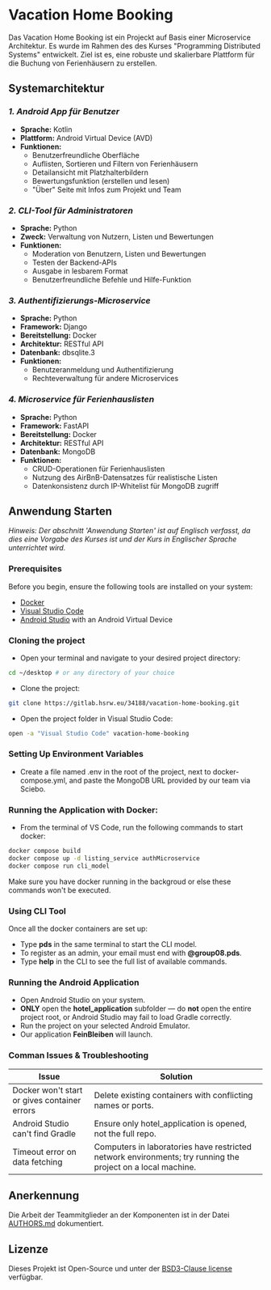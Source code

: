 # Vacation Home Booking
Das Vacation Home Booking ist ein Projeckt auf Basis einer Microservice Architektur. Es wurde im Rahmen des des Kurses "Programming
Distributed Systems" entwickelt. Ziel ist es, eine robuste und skalierbare Plattform für die Buchung von Ferienhäusern zu erstellen.

## Systemarchitektur

### *1. Android App für Benutzer*
- **Sprache:** Kotlin
- **Plattform:** Android Virtual Device (AVD)
- **Funktionen:**
    - Benutzerfreundliche Oberfläche
    - Auflisten, Sortieren und Filtern von Ferienhäusern
    - Detailansicht mit Platzhalterbildern
    - Bewertungsfunktion (erstellen und lesen)
    - "Über" Seite mit Infos zum Projekt und Team

### *2. CLI-Tool für Administratoren*
- **Sprache:** Python
- **Zweck:** Verwaltung von Nutzern, Listen und Bewertungen
- **Funktionen:**
    - Moderation von Benutzern, Listen und Bewertungen
    - Testen der Backend-APIs
    - Ausgabe in lesbarem Format
    - Benutzerfreundliche Befehle und Hilfe-Funktion

### *3. Authentifizierungs-Microservice*
- **Sprache:** Python
- **Framework:** Django
- **Bereitstellung:** Docker
- **Architektur:** RESTful API
- **Datenbank:** dbsqlite.3
- **Funktionen:**
    - Benutzeranmeldung und Authentifizierung
    - Rechteverwaltung für andere Microservices

### *4. Microservice für Ferienhauslisten*
- **Sprache:** Python
- **Framework:** FastAPI
- **Bereitstellung:** Docker
- **Architektur:** RESTful API
- **Datenbank:** MongoDB
- **Funktionen:**
    - CRUD-Operationen für Ferienhauslisten
    - Nutzung des AirBnB-Datensatzes für realistische Listen
    - Datenkonsistenz durch IP-Whitelist für MongoDB zugriff

## Anwendung Starten
*Hinweis: Der abschnitt 'Anwendung Starten' ist auf Englisch verfasst, da dies eine Vorgabe des Kurses ist und der Kurs in Englischer Sprache unterrichtet wird.*
### Prerequisites
Before you begin, ensure the following tools are installed on your system:
- [Docker](https://www.docker.com/)
- [Visual Studio Code](https://code.visualstudio.com/)
- [Android Studio](https://developer.android.com/studio) with an Android Virtual Device

### Cloning the project
- Open your terminal and navigate to your desired project directory:
```bash
cd ~/desktop # or any directory of your choice
```

- Clone the project:
```bash
git clone https://gitlab.hsrw.eu/34188/vacation-home-booking.git
```

- Open the project folder in Visual Studio Code:
```bash
open -a "Visual Studio Code" vacation-home-booking
```

### Setting Up Environment Variables
- Create a file named .env in the root of the project, next to docker-compose.yml, and paste the MongoDB URL provided by our team via Sciebo.

### Running the Application with Docker:
- From the terminal of VS Code, run the following commands to start docker:
```bash
docker compose build
docker compose up -d listing_service authMicroservice
docker compose run cli_model
```
Make sure you have docker running in the backgroud or else these commands won't be executed.

### Using CLI Tool
Once all the docker containers are set up:
- Type **pds** in the same terminal to start the CLI model.
- To register as an admin, your email must end with **@group08.pds**.
- Type **help** in the CLI to see the full list of available commands.

### Running the Android Application
- Open Android Studio on your system.
- **ONLY** open the **hotel_application** subfolder — do **not** open the entire project root, or Android Studio may fail to load Gradle correctly.
- Run the project on your selected Android Emulator.
- Our application **FeinBleiben** will launch.

### Comman Issues & Troubleshooting
| Issue                                        | Solution                                                                                                    |
|----------------------------------------------|-------------------------------------------------------------------------------------------------------------|
| Docker won't start or gives container errors | Delete existing containers with conflicting names or ports.                                                 |
| Android Studio can't find Gradle             | Ensure only hotel_application is opened, not the full repo.                                                 |
| Timeout error on data fetching               | Computers in laboratories have restricted network environments; try running the project on a local machine. |

## Anerkennung
Die Arbeit der Teammitglieder an der Komponenten ist in der Datei [AUTHORS.md](./AUTHORS.md) dokumentiert.

## Lizenze
Dieses Projekt ist Open-Source und unter der [BSD3-Clause license](https://opensource.org/license/BSD-3-Clause) verfügbar.